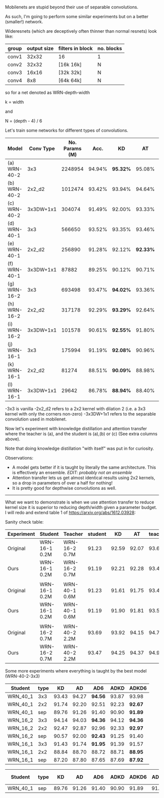 Mobilenets are stupid beyond their use of separable convolutions.

As such, I'm going to perform some similar experiments but on a better (smaller!) network.

Wideresnets (which are deceptively often thinner than normal resnets) look like:

| group | output size | filters in block  | no. blocks |
|-------|-------------|-------------------|------------| 
| conv1 | 32x32       | 16                |  1         |
| conv2 | 32x32       |[16k 16k]          |  N         |
| conv3 | 16x16       |[32k 32k]          |  N         |
| conv4 | 8x8         |[64k 64k]          |  N         |

so for a net denoted as WRN-depth-width

k = width

and 

N = (depth - 4) / 6

Let's train some networks for different types of convolutions.

| Model         | Conv Type | No. Params (M) | Acc.   | KD      | AT      | AT+KD   | AT 6   | AT + KD 6 |
|---------------|-----------|----------------|--------|---------|---------|---------|--------|-----------|
|(a) WRN-40-2   | 3x3       | 2248954        | 94.94% |**95.32%**  | 95.08%  | 95.00%  | 94.76% | 87.53%    |
|(b) WRN-40-2   | 2x2_d2    | 1012474        | 93.42% | 93.94%  | 94.64%  | **94.85%**  | 94.65% | 94.52%    |
|(c) WRN-40-2   | 3x3DW+1x1 | 304074         | 91.49% | 92.00%  | 93.33%  | 93.52%  | 93.61% | **93.84%**    |
|(d) WRN-40-1   | 3x3       | 566650         | 93.52% | 93.35%  | 93.46%  | **93.78%**  | 93.17% | 84.77%    |
|(e) WRN-40-1   | 2x2_d2    | 256890         | 91.28% | 92.12%  | **92.33%**  | 92.78%  | 92.20% | 92.30%    |
|(f) WRN-40-1   | 3x3DW+1x1 | 87882          | 89.25% | 90.12%  | 90.71%  | 90.86%  | 91.50% | **91.51%**    |
|(g) WRN-16-2   | 3x3       | 693498         | 93.47% | **94.02%**  | 93.36%  | 93.63%  | 93.59% | 89.61%    |
|(h) WRN-16-2   | 2x2_d2    | 317178         | 92.29% | **93.29%**  | 92.64%  | **93.29%**  | 92.15% | 92.61%    |
|(i) WRN-16-2   | 3x3DW+1x1 | 101578         | 90.61% | **92.55%**  | 91.80%  | 92.42%  | 91.99% | 91.99%    |
|(j) WRN-16-1   | 3x3       | 175994         | 91.19% | **92.08%**  | 90.96%  | 91.21%  | 90.85% | 88.30%    |
|(k) WRN-16-1   | 2x2_d2    | 81274          | 88.51% | **90.09%**  | 88.98%  | 88.70%  | 88.50% | 88.87%    |
|(l) WRN-16-1   | 3x3DW+1x1 | 29642          | 86.78% | **88.94%**  | 88.40%  | 88.65%  | 87.93% | 87.94%    |



-3x3 is vanilla
-2x2_d2 refers to a 2x2 kernel with dilation 2 (i.e. a 3x3 kernel with only the corners non-zero)
-3x3DW+1x1 refers to the separable convolution used in mobilenet.

Now let's experiment with knowledge distillation and attention transfer where the teacher is (a), and the student is (a),(b) or (c) (See extra columns above).

Note that doing knowledge distillation "with itself" was put in for curiosity.

Observations:
- A model gets better if it is taught by literally the same architecture. This is effectively an ensemble. *EDIT: probably not an ensemble*
- Attention transfer lets us get almost identical results using 2x2 kernels, so a drop in parameters of over a half for nothing!
- It is pretty good for depthwise convolutions as well.

--------------------

What we want to demonstrate is when we use attention transfer to reduce kernel size it is superior to reducing depth/width given a parameter budget.
I will redo and extend table 1 of https://arxiv.org/abs/1612.03928:


Sanity check table:


| Experiment | Student       | Teacher        | student | KD     | AT     | teacher  |
|------------|---------------|----------------|---------|--------|--------|----------|
| Original   | WRN-16-1 0.2M | WRN-16-2 0.7M  | 91.23   | 92.59  | 92.07  | 93.69    | 
| Ours       | WRN-16-1 0.2M | WRN-16-2 0.7M  | 91.19   | 92.21  | 92.28  | 93.47    | 
|            |               |                |         |        |        |          |     
| Original   | WRN-16-1 0.2M | WRN-40-1 0.6M  | 91.23   | 91.61  | 91.75  | 93.42    | 
| Ours       | WRN-16-1 0.2M | WRN-40-1 0.6M  | 91.19   | 91.90  | 91.81  | 93.52    | 
|            |               |                |         |        |        |          |     
| Original   | WRN-16-2 0.7M | WRN-40-2 2.2M  | 93.69   | 93.92  | 94.15  | 94.77    |
| Ours       | WRN-16-2 0.7M | WRN-40-2 2.2M  | 93.47   | 94.25  | 94.37  | 94.94    |


Some more experiments where everything is taught by the best model (WRN-40-2-3x3)

| Student | type| KD    | AD    | AD6   | ADKD  | ADKD6 |
|---------|-----|-------|-------|-------|-------|-------|
|WRN_40_1 | 3x3 | 93.43 | 94.27 | **94.56** | 93.87 | 93.98 |
|WRN_40_1 | 2x2 | 91.74 | 92.20 | 92.51 | 92.23 | **92.67** |
|WRN_40_1 | sep | 89.76 | 91.26 | 91.40 | 90.90 | **91.89** |
|WRN_16_2 | 3x3 | 94.14 | 94.03 | **94.36** | 94.12 | **94.36** |
|WRN_16_2 | 2x2 | 92.47 | 92.87 | 92.96 | 92.33 | **92.97** |
|WRN_16_2 | sep | 90.57 | 92.00 | **92.43** | 91.25 | 91.40 |
|WRN_16_1 | 3x3 | 91.43 | 91.74 | **91.95** | 91.39 | 91.57 |
|WRN_16_1 | 2x2 | 88.84 | 88.70 | 88.72 | 88.71 | **88.95** |
|WRN_16_1 | sep | 87.20 | 87.80 | 87.65 | 87.69 | **87.92** |

| Student | type| KD    | AD    | AD6   | ADKD  | ADKD6 | AD(ii) | AD6 (ii) | AD9  | AD18  |
|---------|-----|-------|-------|-------|-------|-------|--------|----------|------|-------|
|WRN_40_1 | sep | 89.76 | 91.26 | 91.40 | 90.90 | 91.89 | 91.37  | 91.16    | 91.18| 91.34 |



